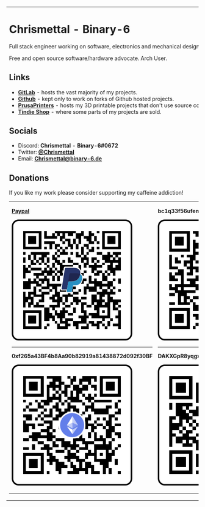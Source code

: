 <table>
<tr VALIGN=TOP>
<td style width=66%>

# Chrismettal - Binary-6

Full stack engineer working on software, electronics and mechanical design for 3D printing. Horrible at UX.

Free and open source software/hardware advocate. Arch User.

## Links

- [**GitLab**](https://gitlab.com/chrismettal) -  hosts the vast majority of my projects.
- [**Github**](https://github.com/chrismettal) - kept only to work on forks of Github hosted projects.
- [**PrusaPrinters**](https://www.prusaprinters.org/social/13425-chrismettal/about) - hosts my 3D printable projects that don't use source control.
- [**Tindie Shop**](https://www.tindie.com/stores/binary-6/) - where some parts of my projects are sold.


## Socials
 
- Discord: **Chrismettal - Binary-6#0672**
- Twitter: [**@Chrismettal**](https://twitter.com/Chrismettal)
- Email:   [**Chrismettal@binary-6.de**](mailto:Chrismettal@binary-6.de)


## Donations

If you like my work please consider supporting my caffeine addiction!

<table>
<tr VALIGN=TOP>
<td style width=50%>

**[Paypal](https://www.paypal.com/donate/?hosted_button_id=7VMKT7P7PL86J)**

[![Paypal](img/PP_Dono.png)](https://www.paypal.com/donate/?hosted_button_id=7VMKT7P7PL86J)

---

**0xf265a43BF4b8Aa90b82919a81438872d092f30BF**

![0xf265a43BF4b8Aa90b82919a81438872d092f30BF](img/ETH_Dono.png) 

</td>
<td>

**bc1q33f56ufemtpdrwleemlmx4nc0tgkufc778yfqf**

![bc1q33f56ufemtpdrwleemlmx4nc0tgkufc778yfqf](img/BTC_Dono.png)

---

**DAKXGpR8yqgxrnZpVoxHBLbLbQnuwXcYJt**

![DAKXGpR8yqgxrnZpVoxHBLbLbQnuwXcYJt](img/DOGE_Dono.png)

</td>
</tr>
</table>


</td>
<td>

## [EleLab_V2](https://gitlab.com/Chrismettal/EleLab_v2)
[![EleLab_V2](https://gitlab.com/Chrismettal/EleLab_v2/-/raw/master/img/CompleteNice.jpg)](https://gitlab.com/Chrismettal/EleLab_v2)

## [ESP-Hiro](https://gitlab.com/Chrismettal/ESP-Hiro)
[![ESP-Hiro](https://gitlab.com/Chrismettal/ESP-Hiro/-/raw/master/img/Nice.png)](https://gitlab.com/Chrismettal/ESP-Hiro)

## [LasS0](https://gitlab.com/Chrismettal/LasS0)
[![LasS0](https://gitlab.com/Chrismettal/LasS0/-/raw/master/img/Board.jpg)](https://gitlab.com/Chrismettal/LasS0)

</td>
</tr>
</table>